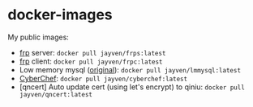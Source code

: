 # docker-images

My public images:

- [frp](https://github.com/fatedier/frp) server: `docker pull jayven/frps:latest`
- [frp](https://github.com/fatedier/frp) client: `docker pull jayven/frpc:latest`
- Low memory mysql ([original](https://github.com/alexanderkoller/low-memory-mysql)): `docker pull jayven/lmmysql:latest`
- [CyberChef](https://github.com/gchq/CyberChef): `docker pull jayven/cyberchef:latest`
- [qncert] Auto update cert (using let's encrypt) to qiniu: `docker pull jayven/qncert:latest`
